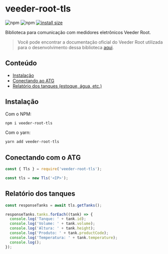 # veeder-root-tls

![npm](https://img.shields.io/npm/v/veeder-root-tls)
![npm](https://img.shields.io/npm/dt/veeder-root-tls)
[![install size](https://packagephobia.com/badge?p=veeder-root-tls)](https://packagephobia.com/result?p=veeder-root-tls)

Biblioteca para comunicação com medidores eletrônicos Veeder Root.

> Você pode encontrar a documentação oficial do Veeder Root utilizada para o desenvolvimento dessa biblioteca [aqui](https://accuflo.com/pdf/veeder/577013-950.pdf).

## Conteúdo

- [Instalação](#instalação)
- [Conectando ao ATG](#conectando-com-o-atg)
- [Relatório dos tanques (estoque, água, etc.)](#relatório-dos-tanques)

## Instalação

Com o NPM:

```bash
npm i veeder-root-tls
```

Com o yarn:

```bash
yarn add veeder-root-tls
```

## Conectando com o ATG

```js
const { Tls } = require('veeder-root-tls');

const tls = new Tls('<IP>');
```

## Relatório dos tanques

```js
const responseTanks = await tls.getTanks();

responseTanks.tanks.forEach((tank) => {
  console.log('Tanque: ' + tank.id);
  console.log('Volume: ' + tank.volume);
  console.log('Altura: ' + tank.height);
  console.log('Produto: ' + tank.productCode);
  console.log('Temperatura: ' + tank.temperature);
  console.log();
});
```
